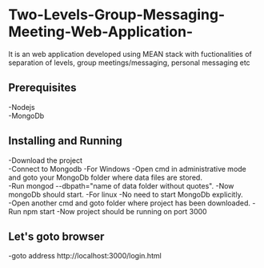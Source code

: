 # Two-Levels-Group-Messaging-Meeting-Web-Application-
It is an web application developed using MEAN stack with fuctionalities of separation of levels, group meetings/messaging, personal messaging etc

## Prerequisites
-Nodejs  
-MongoDb  

## Installing and Running
-Download the project  
-Connect to Mongodb
 -For Windows 
  -Open cmd in administrative mode and goto your MongoDb folder where data files are stored.  
  -Run mongod --dbpath="name of data folder without quotes".
  -Now mongoDb should start.
 -For linux
  -No need to start MongoDb explicitly.  
 -Open another cmd and goto folder where project has been downloaded.
 -Run npm start
 -Now project should be running on port 3000
 ## Let's goto browser
 -goto address http://localhost:3000/login.html 
